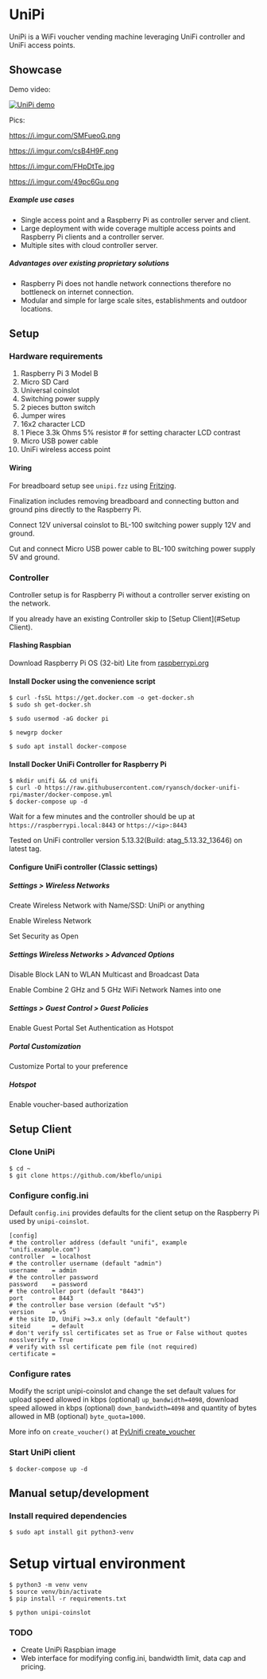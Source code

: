 # UniPi

UniPi is a WiFi voucher vending machine leveraging UniFi controller and UniFi access points. 

## Showcase 

Demo video:

[![UniPi demo](https://img.youtube.com/vi/2ENAeLyCjZY/0.jpg)](https://youtu.be/2ENAeLyCjZY)

Pics:

https://i.imgur.com/SMFueoG.png

https://i.imgur.com/csB4H9F.png

https://i.imgur.com/FHpDtTe.jpg

https://i.imgur.com/49pc6Gu.png

##### Example use cases

* Single access point and a Raspberry Pi as controller server and client.
* Large deployment with wide coverage multiple access points and Raspberry Pi clients and a controller server.
* Multiple sites with cloud controller server.

##### Advantages over existing proprietary solutions

* Raspberry Pi does not handle network connections therefore no bottleneck on internet connection.
* Modular and simple for large scale sites, establishments and outdoor locations.

## Setup

### Hardware requirements

1. Raspberry Pi 3 Model B
2. Micro SD Card
3. Universal coinslot
4. Switching power supply
5. 2 pieces button switch
6. Jumper wires
7. 16x2 character LCD
8. 1 Piece 3.3k Ohms 5% resistor # for setting character LCD contrast
9. Micro USB power cable
10. UniFi wireless access point

#### Wiring

For breadboard setup see `unipi.fzz` using [Fritzing](https://fritzing.org).

Finalization includes removing breadboard and connecting button and ground pins directly to the Raspberry Pi.

Connect 12V universal coinslot to BL-100 switching power supply 12V and ground.

Cut and connect Micro USB power cable to BL-100 switching power supply 5V and ground.

### Controller

Controller setup is for Raspberry Pi without a controller server existing on the network.

If you already have an existing Controller skip to [Setup Client](#Setup Client).

#### Flashing Raspbian

Download Raspberry Pi OS (32-bit) Lite from [raspberrypi.org](https://www.raspberrypi.org/downloads/raspberry-pi-os/)

#### Install Docker using the convenience script

```
$ curl -fsSL https://get.docker.com -o get-docker.sh
$ sudo sh get-docker.sh

$ sudo usermod -aG docker pi

$ newgrp docker

$ sudo apt install docker-compose
```

#### Install Docker UniFi Controller for Raspberry Pi

```
$ mkdir unifi && cd unifi
$ curl -O https://raw.githubusercontent.com/ryansch/docker-unifi-rpi/master/docker-compose.yml
$ docker-compose up -d
```

Wait for a few minutes and the controller should be up at `https://raspberrypi.local:8443` or `https://<ip>:8443`

Tested on UniFi controller version 5.13.32(Build: atag_5.13.32_13646) on latest tag.

#### Configure UniFi controller (Classic settings)

##### Settings > Wireless Networks

Create Wireless Network with Name/SSD: UniPi or anything

Enable Wireless Network

Set Security as Open

##### Settings Wireless Networks > Advanced Options

Disable Block LAN to WLAN Multicast and Broadcast Data

Enable Combine 2 GHz and 5 GHz WiFi Network Names into one

##### Settings > Guest Control > Guest Policies

Enable Guest Portal
Set Authentication as Hotspot

##### Portal Customization

Customize Portal to your preference

##### Hotspot

Enable voucher-based authorization

## Setup Client

### Clone UniPi

```
$ cd ~
$ git clone https://github.com/kbeflo/unipi
```

### Configure config.ini

Default `config.ini` provides defaults for the client setup on the Raspberry Pi used by `unipi-coinslot`.

```
[config]
# the controller address (default "unifi", example "unifi.example.com")
controller 	= localhost
# the controller username (default "admin")
username 	= admin
# the controller password
password 	= password
# the controller port (default "8443")
port 		= 8443
# the controller base version (default "v5")
version 	= v5
# the site ID, UniFi >=3.x only (default "default")
siteid 		= default
# don't verify ssl certificates set as True or False without quotes
nosslverify = True
# verify with ssl certificate pem file (not required)
certificate =  
```

### Configure rates

Modify the script unipi-coinslot and change the set default values for upload speed allowed in kbps (optional) `up_bandwidth=4098`, download speed allowed in kbps (optional) `down_bandwidth=4098` and quantity of bytes allowed in MB (optional) `byte_quota=1000`.

More info on `create_voucher()` at [PyUnifi create_voucher](https://github.com/finish06/pyunifi#create_voucherself-number-quota-expire-up_bandwidthnone-down_bandwidthnone-byte_quotanone-notenone)

### Start UniPi client

```
$ docker-compose up -d
```

## Manual setup/development

### Install required dependencies

```
$ sudo apt install git python3-venv
```

# Setup virtual environment

```
$ python3 -m venv venv
$ source venv/bin/activate
$ pip install -r requirements.txt

$ python unipi-coinslot
```

### TODO

* Create UniPi Raspbian image
* Web interface for modifying config.ini, bandwidth limit, data cap and pricing.

